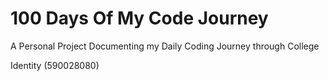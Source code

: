 # 100 Days Of My Code Journey
A Personal Project Documenting my Daily Coding Journey through College

Identity (590028080)
